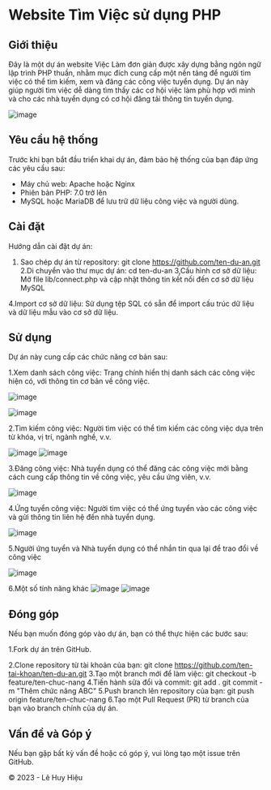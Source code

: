 # Website Tìm Việc sử dụng PHP

## Giới thiệu

Đây là một dự án website Việc Làm đơn giản được xây dựng bằng ngôn ngữ lập trình PHP thuần, nhằm mục đích cung cấp một nền tảng để người tìm việc có thể tìm kiếm, xem và đăng các công việc tuyển dụng. Dự án này giúp người tìm việc dễ dàng tìm thấy các cơ hội việc làm phù hợp với mình và cho các nhà tuyển dụng có cơ hội đăng tải thông tin tuyển dụng.

![image](https://github.com/LeHuyHieu/viec_lam/assets/126578220/e2a2fe64-1b75-4fb2-8429-8462ea43792b)


## Yêu cầu hệ thống

Trước khi bạn bắt đầu triển khai dự án, đảm bảo hệ thống của bạn đáp ứng các yêu cầu sau:

- Máy chủ web: Apache hoặc Nginx
- Phiên bản PHP: 7.0 trở lên
- MySQL hoặc MariaDB để lưu trữ dữ liệu công việc và người dùng.

## Cài đặt

Hướng dẫn cài đặt dự án:

1. Sao chép dự án từ repository:
   git clone https://github.com/ten-du-an.git
2.Di chuyển vào thư mục dự án:
   cd ten-du-an
3,Cấu hình cơ sở dữ liệu: Mở file lib/connect.php và cập nhật thông tin kết nối đến cơ sở dữ liệu MySQL

4.Import cơ sở dữ liệu: Sử dụng tệp SQL có sẵn để import cấu trúc dữ liệu và dữ liệu mẫu vào cơ sở dữ liệu.

## Sử dụng
Dự án này cung cấp các chức năng cơ bản sau:

1.Xem danh sách công việc: Trang chính hiển thị danh sách các công việc hiện có, với thông tin cơ bản về công việc.

![image](https://github.com/LeHuyHieu/viec_lam/assets/126578220/35ea445f-7b71-4245-bf18-927dc56e64c5)

![image](https://github.com/LeHuyHieu/viec_lam/assets/126578220/d284e7c3-0daf-41d3-83cf-9bdb996cfae9)


2.Tìm kiếm công việc: Người tìm việc có thể tìm kiếm các công việc dựa trên từ khóa, vị trí, ngành nghề, v.v.

![image](https://github.com/LeHuyHieu/viec_lam/assets/126578220/90fca3af-e9dd-40a8-bbcc-d4d69fdaa063)
![image](https://github.com/LeHuyHieu/viec_lam/assets/126578220/8cc1ce83-f3cd-4ff7-b1e7-09283c622ec3)


3.Đăng công việc: Nhà tuyển dụng có thể đăng các công việc mới bằng cách cung cấp thông tin về công việc, yêu cầu ứng viên, v.v.

![image](https://github.com/LeHuyHieu/viec_lam/assets/126578220/3bb36a54-80af-4234-a16b-f25b929a8d85)

4.Ứng tuyển công việc: Người tìm việc có thể ứng tuyển vào các công việc và gửi thông tin liên hệ đến nhà tuyển dụng.

![image](https://github.com/LeHuyHieu/viec_lam/assets/126578220/2653d703-ae0d-4c05-90f5-af61958c532a)

5.Người ứng tuyển và Nhà tuyển dụng có thể nhắn tin qua lại để trao đổi về công việc

![image](https://github.com/LeHuyHieu/viec_lam/assets/126578220/7fd1b90c-2eef-4977-a21c-2175f521eb0b)

6.Một số tính năng khác
![image](https://github.com/LeHuyHieu/viec_lam/assets/126578220/1b4b6a44-5aed-4c2f-b910-1a588e848536)
![image](https://github.com/LeHuyHieu/viec_lam/assets/126578220/e6108970-288f-4792-a25f-9e3bdf1f4628)



## Đóng góp
Nếu bạn muốn đóng góp vào dự án, bạn có thể thực hiện các bước sau:

1.Fork dự án trên GitHub.

2.Clone repository từ tài khoản của bạn:
  git clone https://github.com/ten-tai-khoan/ten-du-an.git
3.Tạo một branch mới để làm việc:
  git checkout -b feature/ten-chuc-nang
4.Tiến hành sửa đổi và commit:
  git add .
  git commit -m "Thêm chức năng ABC"
5.Push branch lên repository của bạn:
  git push origin feature/ten-chuc-nang
6.Tạo một Pull Request (PR) từ branch của bạn vào branch chính của dự án.

## Vấn đề và Góp ý
Nếu bạn gặp bất kỳ vấn đề hoặc có góp ý, vui lòng tạo một issue trên GitHub.

© 2023 - Lê Huy Hiệu
